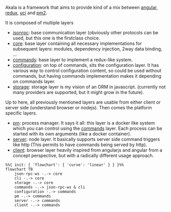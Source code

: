 Akala is a framework that aims to provide kind of a mix between [angular](https://angular.io), [redux](https://redux.js.org), [uci](https://openwrt.org/docs/guide-user/base-system/uci) and [pm2](https://pm2.io/).

It is composed of multiple layers 
- [jsonrpc](jsonrpc): base communication layer (obviously other protocols can be used, but this one is the firstclass choice.
- [core](core): base layer containing all necessary implementations for subsequent layers: modules, dependency injection, 2way data binding, ...
- [commands](commands): base layer to implement a redux-like system.
- [configuration](configuration): on top of commands, sits the configuration layer. It has various way to control configuration content, so could be used without commands, but having commands implementation makes it depending on commands layer.
- [storage](storage): storage layer is my vision of an ORM in javascript. (currently not many providers are supported, but it might grow in the future).

Up to here, all previously mentioned layers are usable from either client or server side (understand browser or nodejs). Then comes the platform specific layers.
- [pm](pm): process manager. It says it all: this layer is a docker like system which you can control using the [commands](commands) layer. Each process can be started with its own arguments (like a docker container).
- [server](server): node layer. It basically supports server side command triggers like http (This permits to have commands being served by http).
- [client](client): browser layer heavily inspired from angularjs and angular from a concept perspective, but with a radically different usage approach. 

```mermaid
%%{ init: { 'flowchart': { 'curve': 'linear' } } }%%
flowchart TB
    json-rpc-ws -.-> core
    cli -.-> core
    storage -.-> core
    commands -.-> json-rpc-ws & cli
    configuration -.-> commands
    pm -.-> commands
    server -.-> commands
    client -.-> commands
```
